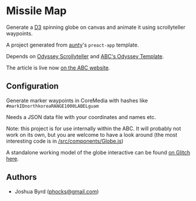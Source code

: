 Missile Map
===========

Generate a [D3](http://d3js.org/) spinning globe on canvas and animate it using scrollyteller waypoints.

A project generated from [aunty](http://github.com/abcnews/aunty)'s `preact-app` template.

Depends on [Odyssey Scrollyteller](https://github.com/abcnews/odyssey-scrollyteller) and [ABC's Odyssey Template](https://github.com/abcnews/odyssey).

The article is live now [on the ABC website](http://www.abc.net.au/news/2017-10-16/north-korea-missile-range-map/8880894).

## Configuration

Generate marker waypoints in CoreMedia with hashes like `#markIDnorthkoreaRANGE1000LABELguam`

Needs a JSON data file with your coordinates and names etc.

Note: this project is for use internally within the ABC. It will probably not work on its own, but you are welcome to have a look around (the most interesting code is in [/src/components/Globe.js](https://github.com/abcnews/north-korea-missile-map/blob/master/src/components/Globe.js))

A standalone working model of the globe interactive can be found [on Glitch here](https://glitch.com/edit/#!/nk?path=script.js:1:0).

## Authors

- Joshua Byrd ([phocks@gmail.com](mailto:phocks@gmail.com))
